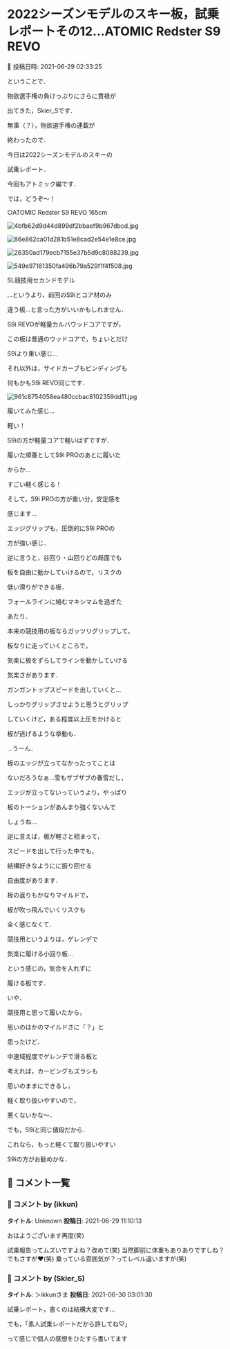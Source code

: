 # 2022シーズンモデルのスキー板，試乗レポートその12…ATOMIC Redster S9 REVO

📅 投稿日時: 2021-06-29 02:33:25

ということで．


物欲選手権の負けっぷりにさらに貫禄が


出てきた，Skier_Sです．





無事（？），物欲選手権の連載が


終わったので．


今日は2022シーズンモデルのスキーの


試乗レポート．


今回もアトミック編です．


では，どうぞ～！


[]()





○ATOMIC Redster S9 REVO 165cm







![4bfb62d9d44d899df2bbaef9b967dbcd.jpg](images/4bfb62d9d44d899df2bbaef9b967dbcd.jpg)









![86e862ca01d281b51e8cad2e54e1e8ce.jpg](images/86e862ca01d281b51e8cad2e54e1e8ce.jpg)









![26350ad179ecb7155e37b5d9c8088239.jpg](images/26350ad179ecb7155e37b5d9c8088239.jpg)









![549e97161350fa496b79a529f1f4f508.jpg](images/549e97161350fa496b79a529f1f4f508.jpg)







SL競技用セカンドモデル


…というより，前回のS9iとコア材のみ


違う板…と言った方がいいかもしれません．


S9i REVOが軽量カルバウッドコアですが，


この板は普通のウッドコアで，ちょいとだけ


S9iより重い感じ…





それ以外は，サイドカーブもビンディングも


何もかもS9i REVO同じです．




![961c8754058ea480ccbac8102359dd11.jpg](images/961c8754058ea480ccbac8102359dd11.jpg)







履いてみた感じ…


軽い！


S9iの方が軽量コアで軽いはずですが．


履いた順番としてS9i PROのあとに履いた


からか…


すごい軽く感じる！


そして，S9i PROの方が重い分，安定感を


感じます…





エッジグリップも，圧倒的にS9i PROの


方が強い感じ．


逆に言うと，谷回り・山回りどの局面でも


板を自由に動かしていけるので，リスクの


低い滑りができる板．


フォールラインに絡むマキシマムを過ぎた


あたり．


本来の競技用の板ならガッツリグリップして，


板なりに走っていくところで，


気楽に板をずらしてラインを動かしていける


気楽さがあります．


ガンガントップスピードを出していくと…


しっかりグリップさせようと思うとグリップ


していくけど，ある程度以上圧をかけると


板が逃げるような挙動も．


…うーん．


板のエッジが立ってなかったってことは


ないだろうなぁ…雪もザブザブの春雪だし，


エッジが立ってないっていうより，やっぱり


板のトーションがあんまり強くないんで


しょうね…





逆に言えば，板が軽さと相まって，


スピードを出して行った中でも，


結構好きなようにに振り回せる


自由度があります．


板の返りもかなりマイルドで，


板が吹っ飛んでいくリスクも


全く感じなくて．


競技用というよりは，ゲレンデで


気楽に履ける小回り板…


という感じの，気合を入れずに


履ける板です．





いや．


競技用と思って履いたから，


思いのほかのマイルドさに「？」と


思ったけど．


中速域程度でゲレンデで滑る板と


考えれば，カービングもズラシも


思いのままにできるし，


軽く取り扱いやすいので，


悪くないかな～．





でも，S9iと同じ値段だから．


これなら，もっと軽くて取り扱いやすい


S9iの方がお勧めかな．

## 💬 コメント一覧

### 💬 コメント by (ikkun)
**タイトル**: Unknown
**投稿日**: 2021-06-29 11:10:13

おはようございます再度(笑)

試乗報告ってムズいですよね？改めて(笑)   当然脚前に体重もありありですしね？ でもさすが❤️(笑)  乗っている雰囲気が？ってレベル違いますが(笑)

### 💬 コメント by (Skier_S)
**タイトル**: ＞ikkunさま
**投稿日**: 2021-06-30 03:01:30

試乗レポート，書くのは結構大変です…

でも，「素人試乗レポートだから許してね♡」

って感じで個人の感想をひたすら書いてます

